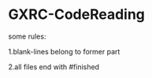 # GXRC-CodeReading

some rules:

1.blank-lines belong to former part

2.all files end with #finished
  
